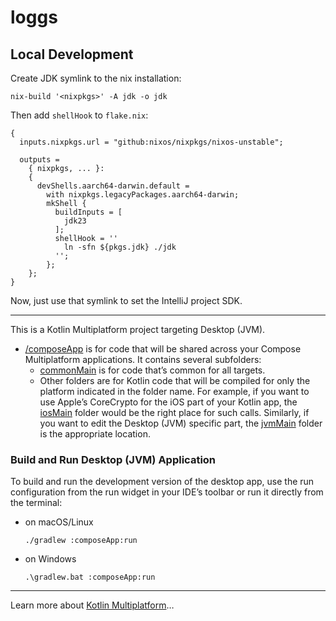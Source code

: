 # loggs

## Local Development

Create JDK symlink to the nix installation:

```shell
nix-build '<nixpkgs>' -A jdk -o jdk
```

Then add `shellHook` to `flake.nix`:

```shell
{
  inputs.nixpkgs.url = "github:nixos/nixpkgs/nixos-unstable";

  outputs =
    { nixpkgs, ... }:
    {
      devShells.aarch64-darwin.default =
        with nixpkgs.legacyPackages.aarch64-darwin;
        mkShell {
          buildInputs = [
            jdk23
          ];
          shellHook = ''
            ln -sfn ${pkgs.jdk} ./jdk
          '';
        };
    };
}
```

Now, just use that symlink to set the IntelliJ project SDK.

---

This is a Kotlin Multiplatform project targeting Desktop (JVM).

* [/composeApp](./composeApp/src) is for code that will be shared across your
  Compose Multiplatform applications.
  It contains several subfolders:
    - [commonMain](./composeApp/src/commonMain/kotlin) is for code that’s common
      for all targets.
    - Other folders are for Kotlin code that will be compiled for only the
      platform indicated in the folder name.
      For example, if you want to use Apple’s CoreCrypto for the iOS part of
      your Kotlin app,
      the [iosMain](./composeApp/src/iosMain/kotlin) folder would be the right
      place for such calls.
      Similarly, if you want to edit the Desktop (JVM) specific part,
      the [jvmMain](./composeApp/src/jvmMain/kotlin)
      folder is the appropriate location.

### Build and Run Desktop (JVM) Application

To build and run the development version of the desktop app, use the run
configuration from the run widget
in your IDE’s toolbar or run it directly from the terminal:

- on macOS/Linux
  ```shell
  ./gradlew :composeApp:run
  ```
- on Windows
  ```shell
  .\gradlew.bat :composeApp:run
  ```

---

Learn more
about [Kotlin Multiplatform](https://www.jetbrains.com/help/kotlin-multiplatform-dev/get-started.html)…
